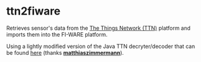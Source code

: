 # ttn2fiware
Retrieves sensor's data from the [The Things Network (TTN)](https://thethingsnetwork.org/) platform and imports them into the FI-WARE platform.

Using a lightly modified version of the Java TTN decryter/decoder that can be found [here](https://github.com/matthiaszimmermann/ttn_decoder_java) (thanks **[matthiaszimmermann](https://github.com/matthiaszimmermann/)**).

